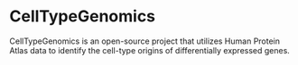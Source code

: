 # CellTypeGenomics
CellTypeGenomics is an open-source project that utilizes Human Protein Atlas data to identify the cell-type origins of differentially expressed genes.
